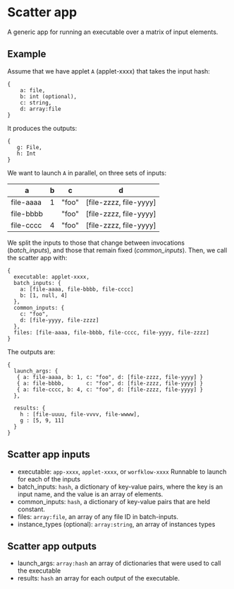 # Scatter app

A generic app for running an executable over a matrix of input elements.

## Example

Assume that we have applet `A` (applet-xxxx) that takes the input hash:
```
{
    a: file,
    b: int (optional),
    c: string,
    d: array:file
}
```

It produces the outputs:
```
{
   g: File,
   h: Int
}
```

We want to launch `A` in parallel, on three sets of inputs:

| a         | b  | c     |  d                     |
| --        | -- | --    | --                     |
| file-aaaa | 1  | "foo" | [file-zzzz, file-yyyy] |
| file-bbbb |    | "foo" | [file-zzzz, file-yyyy] |
| file-cccc | 4  | "foo" | [file-zzzz, file-yyyy] |

We split the inputs to those that change between invocations
(*batch_inputs*), and those that remain fixed (*common_inputs*).
Then, we call the scatter app with:
```
{
  executable: applet-xxxx,
  batch_inputs: {
    a: [file-aaaa, file-bbbb, file-cccc]
    b: [1, null, 4]
  },
  common_inputs: {
    c: "foo",
    d: [file-yyyy, file-zzzz]
  },
  files: [file-aaaa, file-bbbb, file-cccc, file-yyyy, file-zzzz]
}
```

The outputs are:
```
{
  launch_args: {
   { a: file-aaaa, b: 1, c: "foo", d: [file-zzzz, file-yyyy] }
   { a: file-bbbb,       c: "foo", d: [file-zzzz, file-yyyy] }
   { a: file-cccc, b: 4, c: "foo", d: [file-zzzz, file-yyyy] }
  },

  results: {
    h : [file-uuuu, file-vvvv, file-wwww],
    g : [5, 9, 11]
  }
}
```

## Scatter app inputs
- executable: `app-xxxx`, `applet-xxxx`, or `worfklow-xxxx`
  Runnable to launch for each of the inputs
- batch_inputs: `hash`, a dictionary of key-value pairs, where the key is an input name,
and the value is an array of elements.
- common_inputs: `hash`, a dictionary of key-value pairs that are held constant.
- files: `array:file`, an array of any file ID in batch-inputs.
- instance_types (optional): `array:string`, an array of instances types


## Scatter app outputs
- launch_args: `array:hash` an array of dictionaries that were used to call the executable
- results: `hash` an array for each output of the executable.
